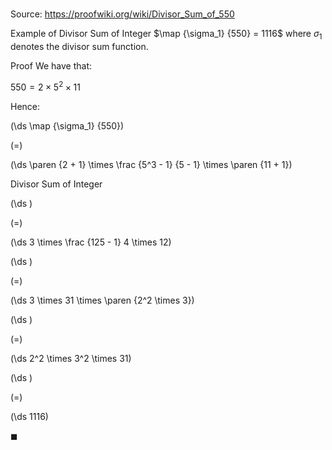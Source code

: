# 

Source: https://proofwiki.org/wiki/Divisor_Sum_of_550

Example of Divisor Sum of Integer
$\map {\sigma_1} {550} = 1116$
where $\sigma_1$ denotes the divisor sum function.


Proof
We have that:

$550 = 2 \times 5^2 \times 11$

Hence:














\(\ds \map {\sigma_1} {550}\)

\(=\)







\(\ds \paren {2 + 1} \times \frac {5^3 - 1} {5 - 1} \times \paren {11 + 1}\)





Divisor Sum of Integer














\(\ds \)

\(=\)







\(\ds 3 \times \frac {125 - 1} 4 \times 12\)




















\(\ds \)

\(=\)







\(\ds 3 \times 31 \times \paren {2^2 \times 3}\)




















\(\ds \)

\(=\)







\(\ds 2^2 \times 3^2 \times 31\)




















\(\ds \)

\(=\)







\(\ds 1116\)









$\blacksquare$





